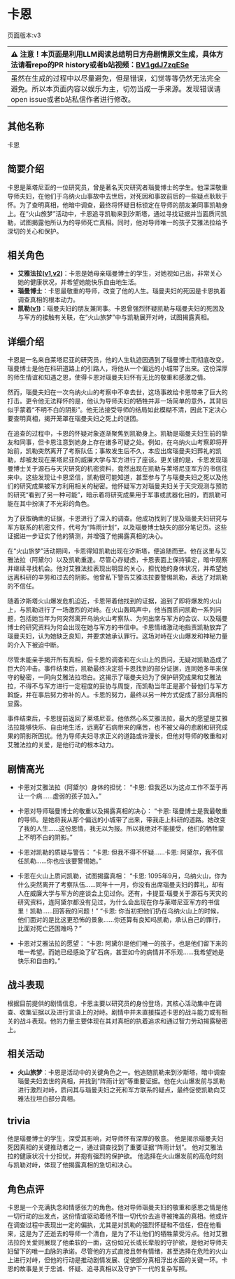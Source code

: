 # 卡恩
页面版本:v3
 

| :warning: 注意！本页面是利用LLM阅读总结明日方舟剧情原文生成，具体方法请看repo的PR history或者b站视频：[BV1gdJ7zqESe](https://www.bilibili.com/video/BV1gdJ7zqESe/)         |
|:----------------------------|
| 虽然在生成的过程中以尽量避免，但是错误，幻觉等等仍然无法完全避免。所以本页面内容以娱乐为主，切勿当成一手来源。发现错误请open issue或者b站私信作者进行修改。|



## 其他名称
卡恩
## 简要介绍
卡恩是莱塔尼亚的一位研究员，曾是著名天灾研究者瑙曼博士的学生。他深深敬重导师夫妇，在他们于乌纳火山事故中去世后，对死因和事故前后的一些疑点耿耿于怀。为了查明真相，他暗中调查，最终将怀疑目标锁定在导师的朋友兼同事凯勒身上。在“火山旅梦”活动中，卡恩追寻凯勒来到汐斯塔，通过寻找证据并当面质问凯勒，试图揭露他所认为的导师死亡真相。同时，他对导师唯一的孩子艾雅法拉给予深切的关心和保护。
## 相关角色
-   **艾雅法拉([v1](../chars/char_180_amgoat.md),[v2](char_180_amgoat.md))**：卡恩是她母亲瑙曼博士的学生，对她视如己出，非常关心她的健康状况，并希望她能快乐自由地生活。
-   **瑙曼博士**：卡恩最敬重的导师，改变了他的人生。瑙曼夫妇的死因是卡恩执着调查真相的根本动力。
-   **凯勒([v1](../chars/extended_char_kai_lei.md))**：瑙曼夫妇的朋友兼同事。卡恩曾强烈怀疑凯勒与瑙曼夫妇的死因及与军方的接触有关联，在“火山旅梦”中与凯勒展开对峙，试图揭露真相。
## 详细介绍
卡恩是一名来自莱塔尼亚的研究员，他的人生轨迹因遇到了瑙曼博士而彻底改变。瑙曼博士是他在科研道路上的引路人，将他从一个偏远的小城带了出来。这份深厚的师生情谊和知遇之恩，使得卡恩对瑙曼夫妇怀有无比的敬重和感激之情。

然而，瑙曼夫妇在一次乌纳火山的考察中不幸去世，这场事故给卡恩带来了巨大的打击。更令他无法释怀的是，他认为导师夫妇的牺牲并非一场简单的意外，其背后似乎蒙着“不明不白的阴影”。他无法接受导师的结局如此模糊不清，因此下定决心要查明真相，揭开笼罩在瑙曼夫妇之死上的谜团。

在追查的过程中，卡恩的怀疑对象逐渐聚焦到凯勒身上。凯勒是瑙曼夫妇生前的挚友和同事，但卡恩注意到她身上存在诸多可疑之处。例如，在乌纳火山考察即将开始前，凯勒突然离开了考察队伍；事故发生后不久，本应出席瑙曼夫妇葬礼的凯勒，却被发现在莱塔尼亚的威廉大学与军方进行了座谈。更关键的是，卡恩发现瑙曼博士关于源石与天灾研究的机密资料，竟然出现在凯勒与莱塔尼亚军方的书信往来中。这些发现让卡恩坚信，凯勒很可能知道，甚至参与了与瑙曼夫妇之死以及他们的研究成果被军方利用相关的秘密。他怀疑军方对瑙曼夫妇关于天灾观测与预防的研究“看到了另一种可能”，暗示着将研究成果用于军事或武器化目的，而凯勒可能在其中扮演了不光彩的角色。

为了获取确凿的证据，卡恩进行了深入的调查。他成功找到了提及瑙曼夫妇研究与军方联系的机密文件，代号为“阵雨计划”，以及瑙曼博士缺失的部分笔记页。这些证据进一步证实了他的猜测，并增强了他揭露真相的决心。

在“火山旅梦”活动期间，卡恩得知凯勒出现在汐斯塔，便追随而至。他在这里与艾雅法拉（阿黛尔）以及凯勒重逢。尽管心存疑虑，卡恩表面上保持镇定，暗中观察并继续寻找机会。他对艾雅法拉表现出明显的关心，担忧她的身体状况，并希望她远离科研的辛劳和过去的阴影。他曾私下警告艾雅法拉要警惕凯勒，表达了对凯勒的不信任。

随着汐斯塔火山爆发危机迫近，卡恩带着他找到的证据，追到了即将爆发的火山上，与凯勒进行了一场激烈的对峙。在火山轰鸣声中，他当面质问凯勒一系列问题，包括她当年为何突然离开乌纳火山考察队、为何出席与军方的会议、以及瑙曼博士的研究资料为何会出现在她与军方的书信中。卡恩情绪激动地指责凯勒放弃了瑙曼夫妇，认为她缺乏良知，并要求她承认罪行。这场对峙在火山爆发和神秘力量的介入下被迫中断。

尽管未能亲手揭开所有真相，但卡恩的调查和在火山上的质问，无疑对凯勒造成了巨大的冲击。事件结束后，凯勒最终决定将卡恩找到的部分证据，连同她多年来保守的秘密，一同向艾雅法拉坦白。这揭示了瑙曼夫妇为了保护研究成果和艾雅法拉，不得不与军方进行一定程度的妥协与周旋，而凯勒当年正是那个替他们与军方斡旋，并在事后努力弥补的人。卡恩的努力，最终以另一种方式促成了部分真相的显露。

事件结束后，卡恩提前返回了莱塔尼亚。他依然心系艾雅法拉，最大的愿望是艾雅法拉能够快乐、自由地生活，远离矿石病带来的痛苦，也不被父母的悲剧和研究成果的阴影所困扰。他为导师夫妇寻求正义的道路或许漫长，但他对导师的敬重和对艾雅法拉的关爱，是他行动的根本动力。
## 剧情高光
- 卡恩对艾雅法拉（阿黛尔）身体的担忧：
“卡恩: 但我还以为这点工作不至于再让一个病......虚弱的孩子加入。”

- 卡恩对导师瑙曼博士的敬重以及揭露真相的决心：
“卡恩: 瑙曼博士是我最敬重的导师。是她将我从那个偏远的小城带了出来，带我走上科研的道路。她改变了我的人生......这份恩情，我无以为报。所以我绝对不能接受，他们的牺牲蒙上不明不白的阴影。”

- 卡恩对凯勒的质疑与警告：
“卡恩: 但我不得不怀疑......卡恩: 阿黛尔，我不信任凯勒......你也应该要警惕她。”

- 卡恩在火山上质问凯勒，试图揭露真相：
“卡恩: 1095年9月，乌纳火山，你为什么突然离开了考察队伍......同年十一月，你没有出席瑙曼夫妇的葬礼，却有人在威廉大学与军方的座谈会上见过你。还有，卡提亚·瑙曼关于源石与天灾的研究资料，连阿黛尔都没有见过，为什么会出现在你与莱塔尼亚军方的书信里！凯勒......回答我的问题！”
“卡恩: 你当初把他们扔在乌纳火山上的时候，他们面对的是比这更恐怖的景象......你还算有良知吗凯勒，承认自己的罪行，比面对死亡还困难吗？”

- 卡恩对艾雅法拉的愿望：
“卡恩: 阿黛尔是他们唯一的孩子，也是他们留下来的唯一希望。而她已经感染了矿石病，甚至如今的病情并不乐观......我希望她是快乐和自由的。”
## 战斗表现
根据目前提供的剧情信息，卡恩主要以研究员的身份登场，其核心活动集中在调查、收集证据以及进行言语上的对峙。剧情中并未直接描述卡恩的战斗能力或有相关的战斗表现。他的力量主要体现在其对真相的执着追求和通过智力劳动揭露秘密上。
## 相关活动
-   **火山旅梦**：卡恩是活动中的关键角色之一。他追随凯勒来到汐斯塔，暗中调查瑙曼夫妇去世的真相，并找到“阵雨计划”等重要证据。他在火山爆发前与凯勒进行激烈对峙，质问其与瑙曼夫妇之死和军方联系的疑点，最终促使凯勒向艾雅法拉坦白部分真相。
## trivia
他是瑙曼博士的学生，深受其影响，对导师怀有深厚的敬意。
他是揭示瑙曼夫妇死因真相的关键推动者之一，通过调查找到了重要证据“阵雨计划”。
他对艾雅法拉的健康状况十分担忧，并抱有强烈的保护欲。
他选择在火山爆发前的高危时刻与凯勒对峙，体现了他揭露真相的急切和决心。
## 角色点评
卡恩是一个充满执念和情感张力的角色。他对导师瑙曼夫妇的敬重和感恩之情是他一切行动的出发点，这份情谊驱动着他不惜一切代价去追寻被掩盖的真相。他或许在调查过程中表现出一定的偏执，尤其是对凯勒的强烈怀疑和不信任，但在他看来，这是为了还逝去的导师一个清白，是为了不让他们的牺牲蒙受污点。他对艾雅法拉的关爱则展现了他柔软的一面，这份如兄长或长辈般的守护欲，是他对导师夫妇留下的唯一血脉的承诺。尽管他的方式直接且带有情绪，甚至选择在危险的火山上进行对峙，但他的行动是推动剧情发展、促使部分真相浮出水面的关键一环。卡恩的故事是关于忠诚、怀疑、追寻真相以及守护下一代的复杂写照。